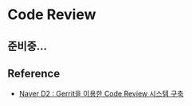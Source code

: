# Code Review

## 준비중...


## Reference

* [Naver D2 : Gerrit을 이용한 Code Review 시스템 구축](https://d2.naver.com/helloworld/6033708)
